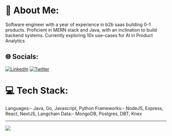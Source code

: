 # 💫 About Me:
Software engineer with a year of experience in b2b saas building 0-1 products. Proficient in MERN stack and Java, with an inclination to build backend systems.
Currently exploring 10x use-cases for AI in Product Analytics

## 🌐 Socials:
[![LinkedIn](https://img.shields.io/badge/LinkedIn-%230077B5.svg?logo=linkedin&logoColor=white)](https://linkedin.com/in/https://www.linkedin.com/in/aryanmadhavverma/) [![Twitter](https://img.shields.io/badge/Twitter-%231DA1F2.svg?logo=Twitter&logoColor=white)](https://twitter.com/https://twitter.com/aryanmadhaverma) 

# 💻 Tech Stack:
Languages:- Java, Go, Javascript, Python
Frameworks:- NodeJS, Express, React, NextJS, Langchain
Data:- MongoDB, Postgres, DBT, Knex 

---
[![](https://visitcount.itsvg.in/api?id=AryanMadhavVerma&icon=0&color=0)](https://visitcount.itsvg.in)

<!-- Proudly created with GPRM ( https://gprm.itsvg.in ) -->
